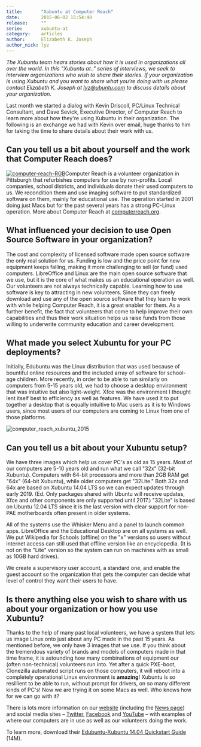 ```yaml
---
title:       "Xubuntu at Computer Reach"
date:        2015-06-02 15:54:48
release:     ""
serie:       xubuntu-at
category:    articles
author:      Elizabeth K. Joseph
author_nick: lyz
---
```


*The Xubuntu team hears stories about how it is used in organizations all over the world. In this "Xubuntu at.." series of interviews, we seek to interview organizations who wish to share their stories. If your organization is using Xubuntu and you want to share what you’re doing with us please contact Elizabeth K. Joseph at lyz@ubuntu.com to discuss details about your organization.*

Last month we started a dialog with Kevin Driscoll, PC/Linux Technical Consultant, and Dave Sevick, Executive Director, of Computer Reach to learn more about how they're using Xubuntu in their organization. The following is an exchange we had with Kevin over email, huge thanks to him for taking the time to share details about their work with us.

Can you tell us a bit about yourself and the work that Computer Reach does?
---------------------------------------------------------------------------

[![computer-reach-RGB](/wp-content/uploads/2015/05/computer-reach-RGB.png)](http://www.computerreach.org)Computer Reach is a volunteer organization in Pittsburgh that refurbishes computers for use by non-profits. Local companies, school districts, and individuals donate their used computers to us. We recondition them and use imaging software to put standardized software on them, mainly for educational use. The operation started in 2001 doing just Macs but for the past several years has a strong PC-Linux operation. More about Computer Reach at [computerreach.org](http://www.computerreach.org/).

What influenced your decision to use Open Source Software in your organization?
-------------------------------------------------------------------------------

The cost and complexity of licensed software made open source software the only real solution for us. Funding is low and the price point for new equipment keeps falling, making it more challenging to sell (or fund) used computers. LibreOffice and Linux are the main open source software that we use, but it is the core of what makes us an educational operation as well. Our volunteers are not always technically capable. Learning how to use software is key to attracting in new volunteers. Since they can freely download and use any of the open source software that they learn to work with while helping Computer Reach, it is a great enabler for them. As a further benefit, the fact that volunteers that come to help improve their own capabilities and thus their work situation helps us raise funds from those willing to underwrite community education and career development.

What made you select Xubuntu for your PC deployments?
-----------------------------------------------------

Initially, Edubuntu was the Linux distribution that was used because of bountiful online resources and the included array of software for school-age children. More recently, in order to be able to run similarly on computers from 5-15 years old, we had to choose a desktop environment that was intuitive but also light-weight. Xfce was the environment I thought lent itself best to efficiency as well as features. We have used it to put together a desktop that is equally intuitive to Mac users as it is to Windows users, since most users of our computers are coming to Linux from one of those platforms.

![computer_reach_xubuntu_2015](/wp-content/uploads/2015/05/computer_reach_xubuntu_2015-475x356.jpg)

Can you tell us a bit about your Xubuntu setup?
-----------------------------------------------

We have three images which help us cover PC's as old as 15 years. Most of our computers are 5-10 years old and run what we call "32x" (32-bit Xubuntu). Computers with 64-bit processors and more than 2GB RAM get "64x" (64-bit Xubuntu), while older computers get "32Lite." Both 32x and 64x are based on Xubuntu 14.04 LTS so we can expect updates through early 2019. (Ed. Only packages shared with Ubuntu will receive updates, Xfce and other components are only supported until 2017.) "32Lite" is based on Ubuntu 12.04 LTS since it is the last version with clear support for non-PAE motherboards often present in older systems.

All of the systems use the Whisker Menu and a panel to launch common apps. LibreOffice and the Educational Desktop are on all systems as well. We put Wikipedia for Schools (offline) on the "x" versions so users without internet access can still used that offline version like an encyclopedia. (It is not on the "Lite" version so the system can run on machines with as small as 10GB hard drives).

We create a supervisory user account, a standard one, and enable the guest account so the organization that gets the computer can decide what level of control they want their users to have.

Is there anything else you wish to share with us about your organization or how you use Xubuntu?
------------------------------------------------------------------------------------------------

Thanks to the help of many past local volunteers, we have a system that lets us image Linux onto just about any PC made in the past 15 years. As mentioned before, we only have 3 images that we use. If you think about the tremendous variety of brands and models of computers made in that time frame, it is astounding how many combinations of equipment our (often non-technical) volunteers run into. Yet after a quick PXE-boot, Clonezilla automated script runs on those computers, it will reboot into a completely operational Linux environment is **amazing**! Xubuntu is so resillient to be able to run, without prompt for drivers, on so many different kinds of PC's! Now we are trying it on some Macs as well. Who knows how for we can go with it?

There is lots more information on our [website](http://www.computerreach.org) (including the [News page](http://computerreach.org/news/)) and social media sites – [Twitter](https://twitter.com/computerreach), [Facebook](https://www.facebook.com/ComputeReach) and [YouTube](https://www.youtube.com/user/ComputeReach) – with examples of where our computers are in use as well as our volunteers doing the work.

To learn more, download their [Edubuntu-Xubuntu 14.04 Quickstart Guide](http://static.xubuntu.org/news/ComputerReach%20Edubuntu%2014.04%20-%20Xubuntu%20-%20QuickGuide%20(mod).pdf) (14M).
